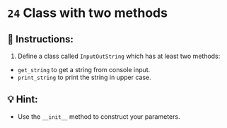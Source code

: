 # `24` Class with two methods

## 📝 Instructions:

1. Define a class called `InputOutString` which has at least two methods:
+ `get_string` to get a string from console input.
+ `print_string` to print the string in upper case.

## 💡 Hint:

+ Use the `__init__` method to construct your parameters.
